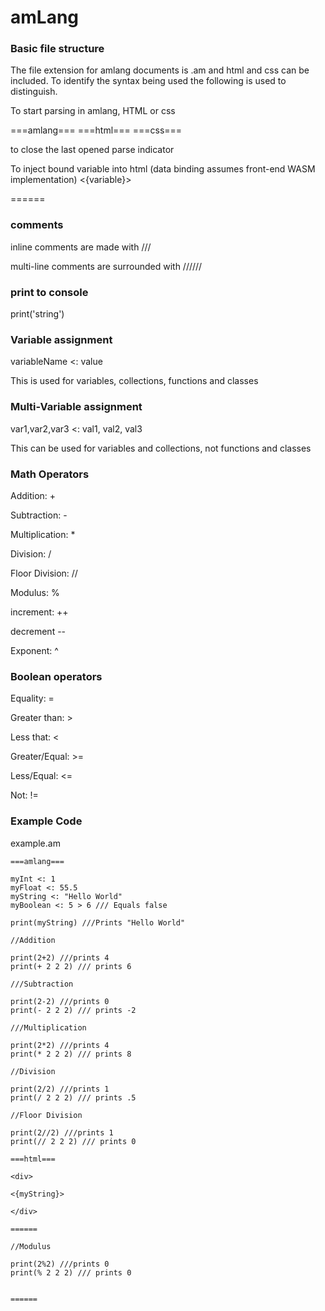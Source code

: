# amLang
### Basic file structure

The file extension for amlang documents is .am and html and css can be included. To identify the syntax being used the following is used to distinguish.

To start parsing in amlang, HTML or css

===amlang===
===html===
===css===

to close the last opened parse indicator

To inject bound variable into html (data binding assumes front-end WASM implementation)
<{variable}>

======

### comments

inline comments are made with ///

multi-line comments are surrounded with //////

### print to console

print('string')

### Variable assignment

variableName <: value

This is used for variables, collections, functions and classes

### Multi-Variable assignment

var1,var2,var3 <: val1, val2, val3

This can be used for variables and collections, not functions and classes

### Math Operators

Addition: +

Subtraction: -

Multiplication: *

Division: /

Floor Division: //

Modulus: %

increment: ++

decrement --

Exponent: ^

### Boolean operators

Equality: =

Greater than: >

Less that: <

Greater/Equal: >=

Less/Equal: <=

Not: !=

### Example Code

example.am
```
===amlang===

myInt <: 1
myFloat <: 55.5
myString <: "Hello World"
myBoolean <: 5 > 6 /// Equals false

print(myString) ///Prints "Hello World"

//Addition

print(2+2) ///prints 4
print(+ 2 2 2) /// prints 6

///Subtraction

print(2-2) ///prints 0
print(- 2 2 2) /// prints -2

///Multiplication

print(2*2) ///prints 4
print(* 2 2 2) /// prints 8

//Division

print(2/2) ///prints 1
print(/ 2 2 2) /// prints .5

//Floor Division

print(2//2) ///prints 1
print(// 2 2 2) /// prints 0

===html===

<div>

<{myString}>

</div>

======

//Modulus

print(2%2) ///prints 0
print(% 2 2 2) /// prints 0


======


```
